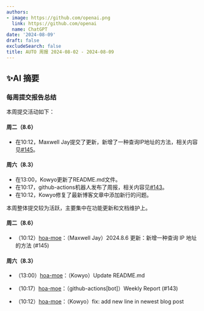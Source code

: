 ```yaml
---
authors:
- image: https://github.com/openai.png
  link: https://github.com/openai
  name: ChatGPT
date: '2024-08-09'
draft: false
excludeSearch: false
title: AUTO 周报 2024-08-02 - 2024-08-09
---
```


## ✨AI 摘要

### 每周提交报告总结

本周提交活动如下：

#### 周二（8.6）
- 在10:12，Maxwell Jay提交了更新，新增了一种查询IP地址的方法，相关内容见[#145](https://github.com/HITSZ-OpenAuto/hoa-moe/pull/145)。

#### 周六（8.3）
- 在13:00，Kowyo更新了README.md文件。
- 在10:17，github-actions机器人发布了周报，相关内容见[#143](https://github.com/HITSZ-OpenAuto/hoa-moe/pull/143)。
- 在10:12，Kowyo修复了最新博客文章中添加新行的问题。

本周整体提交较为活跃，主要集中在功能更新和文档维护上。

#### 周二（8.6）

- （10:12）[hoa-moe](https://github.com/HITSZ-OpenAuto/hoa-moe)：（Maxwell Jay）2024.8.6 更新：新增一种查询 IP 地址的方法 (#145)

#### 周六（8.3）

- （13:00）[hoa-moe](https://github.com/HITSZ-OpenAuto/hoa-moe)：（Kowyo）Update README.md

- （10:17）[hoa-moe](https://github.com/HITSZ-OpenAuto/hoa-moe)：（github-actions[bot]）Weekly Report (#143)

- （10:12）[hoa-moe](https://github.com/HITSZ-OpenAuto/hoa-moe)：（Kowyo）fix: add new line in newest blog post

